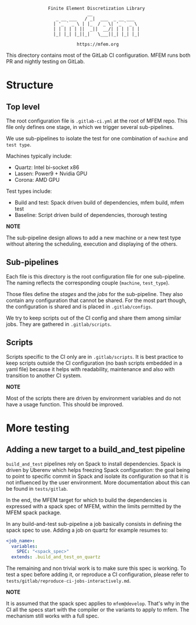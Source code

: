                     Finite Element Discretization Library
                                   __
                       _ __ ___   / _|  ___  _ __ ___
                      | '_ ` _ \ | |_  / _ \| '_ ` _ \
                      | | | | | ||  _||  __/| | | | | |
                      |_| |_| |_||_|   \___||_| |_| |_|

                               https://mfem.org


This directory contains most of the GitLab CI configuration. MFEM runs both PR
and nightly testing on GitLab.

# Structure

## Top level

The root configuration file is `.gitlab-ci.yml` at the root of MFEM repo.
This file only defines one stage, in which we trigger several
sub-pipelines.

We use sub-pipelines to isolate the test for one combination of `machine`
and `test type`.

Machines typically include:

* Quartz: Intel bi-socket x86
* Lassen: Power9 + Nvidia GPU
* Corona: AMD GPU

Test types include:

* Build and test: Spack driven build of dependencies, mfem build, mfem
  test
* Baseline: Script driven build of dependencies, thorough testing

**NOTE**

The sub-pipeline design allows to add a new machine or a new test type without
altering the scheduling, execution and displaying of the others.

## Sub-pipelines

Each file is this directory is the root configuration file for one
sub-pipeline. The naming reflects the corresponding couple (`machine`,
`test_type`).

Those files define the *stages* and the *jobs* for the sub-pipeline. They
also contain any configuration that cannot be shared. For the most part
though, the configuration is shared and is placed in `.gitlab/configs`.

We try to keep scripts out of the CI config and share them among similar
jobs. They are gathered in `.gitlab/scripts`.

## Scripts

Scripts specific to the CI only are in `.gitlab/scripts`. It is best practice
to keep scripts outside the CI configuration (no bash scripts embedded in a
yaml file) because it helps with readability, maintenance and also with
transition to another CI system.

**NOTE**

Most of the scripts there are driven by environment variables and do not have a
usage function. This should be improved.


# More testing

## Adding a new target to a build_and_test pipeline

`build_and_test` pipelines rely on Spack to install dependencies. Spack is
driven by Uberenv which helps freezing Spack configuration: the goal being to
point to specific commit in Spack and isolate its configuration so that it is
not influenced by the user environment. More documentation about this can be
found in `tests/gitlab`.

In the end, the MFEM target for which to build the dependencies is expressed
with a spack spec of MFEM, within the limits permitted by the MFEM spack
package.

In any build-and-test sub-pipeline a job basically consists in defining the
spack spec to use. Adding a job on quartz for example resumes to:

```yaml
<job_name>:
  variables:
    SPEC: "<spack_spec>"
  extends: .build_and_test_on_quartz
```

The remaining and non trivial work is to make sure this spec is working. To
test a spec before adding it, or reproduce a CI configuration, please refer to
`tests/gitlab/reproduce-ci-jobs-interactively.md`.

**NOTE**

It is assumed that the spack spec applies to `mfem@develop`. That's why in the
CI all the specs start with the compiler or the variants to apply to mfem. The
mechanism still works with a full spec.
